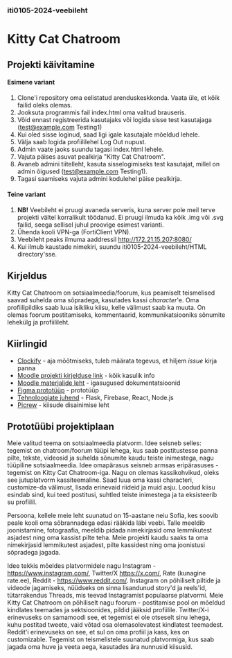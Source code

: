 ### iti0105-2024-veebileht
# Kitty Cat Chatroom
## Projekti käivitamine
#### Esimene variant
1. Clone'i repository oma eelistatud arenduskeskkonda. Vaata üle, et kõik failid oleks olemas.
2. Jooksuta programmis fail index.html oma valitud brauseris.
3. Võid ennast registreerida kasutajaks või logida sisse test kasutajaga (test@example.com Testing1)
4. Kui oled sisse loginud, saad ligi igale kasutajale mõeldud lehele.
5. Välja saab logida profiililehel Log Out nupust.
6. Admin vaate jaoks suundu tagasi index.html lehele.
7. Vajuta päises asuvat pealkirja "Kitty Cat Chatroom".
8. Avaneb admini tiitelleht, kasuta sisselogimiseks test kasutajat, millel on admin õigused (test@example.com Testing1).
9. Tagasi saamiseks vajuta admini kodulehel päise pealkirja.

#### Teine variant
1. **NB!** Veebileht ei pruugi avaneda serveris, kuna server pole meil terve projekti vältel korralikult töödanud. Ei pruugi ilmuda ka kõik .img või .svg failid, seega sellisel juhul proovige esimest varianti.
2. Ühenda kooli VPN-ga (FortiClient VPN).
3. Veebileht peaks ilmuma aaddressil http://172.21.15.207:8080/
4. Kui ilmub kaustade nimekiri, suundu iti0105-2024-veebileht/HTML directory'sse.




## Kirjeldus
Kitty Cat Chatroom on sotsiaalmeedia/foorum, kus peamiselt teismelised saavad suhelda oma sõpradega, kasutades kassi _character_'e. Oma profiilipildiks saab luua isikliku kiisu, kelle välimust saab ka muuta. On olemas foorum postitamiseks, kommentaarid, kommunikatsiooniks sõnumite lehekülg ja profiilileht.



## Kiirlingid


- [Clockify](https://app.clockify.me/tracker#) - aja mõõtmiseks, tuleb määrata tegevus, et hiljem _issue_ kirja panna
- [Moodle projekti kirjelduse link](https://moodle.taltech.ee/mod/page/view.php?id=625911) - kõik kasulik info
- [Moodle materjalide leht](https://moodle.taltech.ee/mod/page/view.php?id=563989) - igasugused dokumentatsioonid
- [Figma prototüüp](https://www.figma.com/design/JKvwOJHDEaHr3XTt5xzVVy/Protot%C3%BC%C3%BCp?node-id=0-1&node-type=canvas&t=UPt1xS60TRC5ROoa-0) - prototüüp
- [Tehnoloogiate juhend](https://iti0105.pages.taltech.ee/index.html) - Flask, Firebase, React, Node.js
- [Picrew](https://picrew.me/en/image_maker/35494) - kiisude disainimise leht

## Prototüübi projektiplaan

Meie valitud teema on sotsiaalmeedia platvorm. Idee seisneb selles: tegemist on chatroom/foorum tüüpi lehega, kus saab postitustesse panna pilte, tekste, videosid ja suhelda sõnumite kaudu teiste inimestega, nagu tüüpiline sotsiaalmeedia. Idee omapärasus seisneb armsas eripärasuses - tegemist on Kitty Cat Chatroom-iga. Nagu on olemas kassikohvikud, oleks see jutuplatvorm kassiteemaline. Saad luua oma kassi characteri, customize-da välimust, lisada erinevaid riideid ja muid asju. Loodud kiisu esindab sind, kui teed postitusi, suhtled teiste inimestega ja ta eksisteerib su profiilil.

Persoona, kellele meie leht suunatud on 15-aastane neiu Sofia, kes soovib peale kooli oma sõbrannadega edasi rääkida läbi veebi. Talle meeldib joonistamine, fotograafia, meeldib pidada nimekirjasid oma lemmikutest asjadest ning oma kassist pilte teha. Meie projekti kaudu saaks ta oma nimekirjasid lemmikutest asjadest, pilte kassidest ning oma joonistusi sõpradega jagada.

Idee tekkis mõeldes platvormidele nagu Instagram - https://www.instagram.com/, Twitter/X https://x.com/, Rate (kunagine rate.ee), Reddit - https://www.reddit.com/. Instagram on põhiliselt piltide ja videode jagamiseks, nüüdseks on sinna lisandunud story'd ja reels'id, tütarrakendus Threads, mis teevad Instagramist populaarse platvormi. Meie Kitty Cat Chatroom on põhiliselt nagu foorum - postitamise pool on mõeldud kindlates teemades ja sektsioonides, pildid jääksid profiilile. Twitter/X-i erinevuseks on samamoodi see, et tegemist ei ole otseselt sinu lehega, kuhu postitad tweete, vaid võtad osa olemasolevatest kindlatest teemadest. Reddit'i erinevuseks on see, et sul on oma profiil ja kass, kes on customizable. Tegemist on teismelistele suunatud platvormiga, kus saab jagada oma huve ja veeta aega, kasutades ära nunnusid kiisusid.
